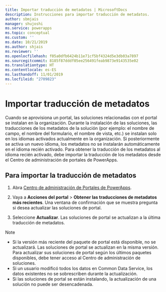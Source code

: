 ```yaml
---
title: Importar traducción de metadatos | MicrosoftDocs
description: Instrucciones para importar traducción de metadatos.
author: sbmjais
manager: shujoshi
ms.service: powerapps
ms.topic: conceptual
ms.custom: ''
ms.date: 10/21/2019
ms.author: shjais
ms.reviewer: ''
ms.openlocfilehash: f05a0dfb6424b11e71cf5bf4324d5e3db03a7897
ms.sourcegitcommit: 8185f87dddf05ee256491feab9873e9143535e02
ms.translationtype: HT
ms.contentlocale: es-ES
ms.lasthandoff: 11/01/2019
ms.locfileid: "2709823"
---
```

# <a name="import-metadata-translation"></a>Importar traducción de metadatos

Cuando se aprovisiona un portal, las soluciones relacionadas con el portal se instalan en la organización. Durante la instalación de las soluciones, las traducciones de los metadatos de la solución (por ejemplo: el nombre de campo, el nombre del formulario, el nombre de vista, etc.) se instalan solo en los idiomas activados actualmente en la organización. Si posteriormente se activa un nuevo idioma, los metadatos no se instalarán automáticamente en el idioma recién activado. Para obtener la traducción de los metadatos al idioma recién activado, debe importar la traducción de los metadatos desde el Centro de administración de portales de PowerApps.

## <a name="to-import-metadata-translation"></a>Para importar la traducción de metadatos

1.  Abra [Centro de administración de Portales de PowerApps](admin-overview.md).

2.  Vaya a **Acciones del portal** > **Obtener las traducciones de metadatos más recientes**. Una ventana de confirmación que se muestra pregunta si desea actualizar las soluciones de portal.

3.  Seleccione **Actualizar**. Las soluciones de portal se actualizan a la última traducción de metadatos.

> [!Note]
> - Si la versión más reciente del paquete de portal está disponible, no se actualizará. Las soluciones de portal se actualizan en la misma versión. Para actualizar sus soluciones de portal según los últimos paquetes disponibles, debe tener acceso al Centro de administración de soluciones.
> - Si un usuario modificó todos los datos en Common Data Service, los datos existentes no se sobrescriben durante la actualización.
> - Si las soluciones de portal se están instalando, la actualización de una solución no puede ser desencadenada.